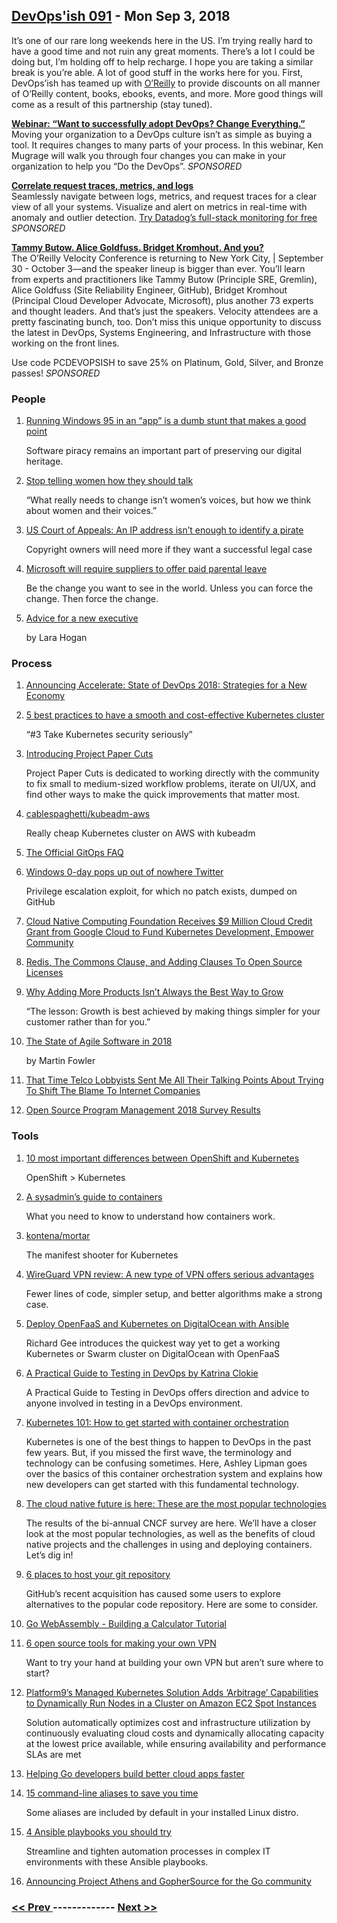 ## [DevOps'ish 091](https://devopsish.com/091) - Mon Sep 3, 2018

It’s one of our rare long weekends here in the US. I’m trying really hard to have a good time and not ruin any great moments. There’s a lot I could be doing but, I’m holding off to help recharge. I hope you are taking a similar break is you’re able. A lot of good stuff in the works here for you. First, DevOps’ish has teamed up with <a href="https://devopsi.sh/safarionline">O’Reilly</a> to provide discounts on all manner of O’Reilly content, books, ebooks, events, and more. More good things will come as a result of this partnership (stay tuned).

<a href="https://info.thoughtworks.com/Adopting-DevOps-Webinar.html"><strong>Webinar: “Want to successfully adopt DevOps? Change Everything.”</strong></a><br/>Moving your organization to a DevOps culture isn’t as simple as buying a tool. It requires changes to many parts of your process. In this webinar, Ken Mugrage will walk you through four changes you can make in your organization to help you “Do the DevOps”. <em>SPONSORED</em>

<a href="https://www.datadoghq.com/ts/tshirt-landingpage/?utm_source=Advertisement&amp;utm_medium=Advertisement&amp;utm_campaign=Devopsish-NewsletterTshirt"><strong>Correlate request traces, metrics, and logs</strong></a><br/>Seamlessly navigate between logs, metrics, and request traces for a clear view of all your systems. Visualize and alert on metrics in real-time with anomaly and outlier detection. <a href="https://www.datadoghq.com/ts/tshirt-landingpage/?utm_source=Advertisement&amp;utm_medium=Advertisement&amp;utm_campaign=Devopsish-NewsletterTshirt">Try Datadog’s full-stack monitoring for free</a> <em>SPONSORED</em>

<a href="https://www.oreilly.com/pub/cpc/167269"><strong>Tammy Butow. Alice Goldfuss. Bridget Kromhout. And you?</strong></a><br/>The O’Reilly Velocity Conference is returning to New York City, | September 30 - October 3—and the speaker lineup is bigger than ever. You’ll learn from experts and practitioners like Tammy Butow (Principle SRE, Gremlin), Alice Goldfuss (Site Reliability Engineer, GitHub), Bridget Kromhout (Principal Cloud Developer Advocate, Microsoft), plus another 73 experts and thought leaders. And that’s just the speakers. Velocity attendees are a pretty fascinating bunch, too. Don’t miss this unique opportunity to discuss the latest in DevOps, Systems Engineering, and Infrastructure with those working on the front lines.

Use code PCDEVOPSISH to save 25% on Platinum, Gold, Silver, and Bronze passes! <em>SPONSORED</em>

### People

1. [Running Windows 95 in an “app” is a dumb stunt that makes a good point](https://arstechnica.com/gadgets/2018/08/running-windows-95-in-an-app-is-a-dumb-stunt-that-makes-a-good-point/)

     Software piracy remains an important part of preserving our digital heritage.
1. [Stop telling women how they should talk](https://mashable.com/2018/08/22/vocal-fry-upspeak-women/#7zJmaof44Sqy)

     “What really needs to change isn’t women’s voices, but how we think about women and their voices.”
1. [US Court of Appeals: An IP address isn’t enough to identify a pirate](https://www.techspot.com/news/76190-us-court-appeals-ip-address-isnt-enough-identify.html)

     Copyright owners will need more if they want a successful legal case
1. [Microsoft will require suppliers to offer paid parental leave](https://www.axios.com/microsoft-require-suppliers-offer-paid-parental-leave-dc573198-123c-4c51-ab78-432863003165.html)

     Be the change you want to see in the world. Unless you can force the change. Then force the change.
1. [Advice for a new executive](https://larahogan.me/blog/advice-for-new-executive/)

    by Lara Hogan
### Process

1. [Announcing Accelerate: State of DevOps 2018: Strategies for a New Economy](https://devops-research.com/2018/08/announcing-accelerate-state-of-devops-2018/)

    
1. [5 best practices to have a smooth and cost-effective Kubernetes cluster](https://medium.com/containerum/5-best-practices-to-have-a-smooth-and-cost-effective-kubernetes-cluster-71845605af3f)

     “#3 Take Kubernetes security seriously”
1. [Introducing Project Paper Cuts](https://blog.github.com/2018-08-28-announcing-paper-cuts/)

     Project Paper Cuts is dedicated to working directly with the community to fix small to medium-sized workflow problems, iterate on UI/UX, and find other ways to make the quick improvements that matter most.
1. [cablespaghetti/kubeadm-aws](https://github.com/cablespaghetti/kubeadm-aws)

     Really cheap Kubernetes cluster on AWS with kubeadm
1. [The Official GitOps FAQ](https://www.weave.works/blog/the-official-gitops-faq)

    
1. [Windows 0-day pops up out of nowhere Twitter](https://www.theregister.co.uk/2018/08/28/windows_zero_day_lpe/)

     Privilege escalation exploit, for which no patch exists, dumped on GitHub
1. [Cloud Native Computing Foundation Receives $9 Million Cloud Credit Grant from Google Cloud to Fund Kubernetes Development, Empower Community](https://www.cncf.io/announcement/2018/08/29/cncf-receives-9-million-cloud-credit-grant-from-google/)

    
1. [Redis, The Commons Clause, and Adding Clauses To Open Source Licenses](https://perens.com/2018/08/31/redis-the-commons-clause-and-making-open-source-licenses-not-open-source/)

    
1. [Why Adding More Products Isn’t Always the Best Way to Grow](https://hbr.org/2018/08/why-adding-more-products-isnt-always-the-best-way-to-grow)

     “The lesson: Growth is best achieved by making things simpler for your customer rather than for you.”
1. [The State of Agile Software in 2018](https://martinfowler.com/articles/agile-aus-2018.html)

    by Martin Fowler
1. [That Time Telco Lobbyists Sent Me All Their Talking Points About Trying To Shift The Blame To Internet Companies](https://www.techdirt.com/articles/20180829/18030740541/that-time-telco-lobbyists-sent-me-all-their-talking-points-about-trying-to-shift-blame-to-internet-companies.shtml)

    
1. [Open Source Program Management 2018 Survey Results](https://todogroup.org/blog/survey-2018/)

    
### Tools

1. [10 most important differences between OpenShift and Kubernetes](https://cloudowski.com/articles/10-differences-between-openshift-and-kubernetes/)

     OpenShift > Kubernetes
1. [A sysadmin’s guide to containers](https://opensource.com/article/18/8/sysadmins-guide-containers)

     What you need to know to understand how containers work.
1. [kontena/mortar](https://github.com/kontena/mortar)

     The manifest shooter for Kubernetes
1. [WireGuard VPN review: A new type of VPN offers serious advantages](https://arstechnica.com/gadgets/2018/08/wireguard-vpn-review-fast-connections-amaze-but-windows-support-needs-to-happen/)

     Fewer lines of code, simpler setup, and better algorithms make a strong case.
1. [Deploy OpenFaaS and Kubernetes on DigitalOcean with Ansible](https://www.openfaas.com/blog/deploy-digitalocean-ansible/)

     Richard Gee introduces the quickest way yet to get a working Kubernetes or Swarm cluster on DigitalOcean with OpenFaaS
1. [A Practical Guide to Testing in DevOps by Katrina Clokie](https://leanpub.com/testingindevops)

     A Practical Guide to Testing in DevOps offers direction and advice to anyone involved in testing in a DevOps environment.
1. [Kubernetes 101: How to get started with container orchestration](https://jaxenter.com/kubernetes-beginners-148706.html)

     Kubernetes is one of the best things to happen to DevOps in the past few years. But, if you missed the first wave, the terminology and technology can be confusing sometimes. Here, Ashley Lipman goes over the basics of this container orchestration system and explains how new developers can get started with this fundamental technology.
1. [The cloud native future is here: These are the most popular technologies](https://jaxenter.com/cloud-native-technologies-cncf-survey-148861.html)

     The results of the bi-annual CNCF survey are here. We’ll have a closer look at the most popular technologies, as well as the benefits of cloud native projects and the challenges in using and deploying containers. Let’s dig in!
1. [6 places to host your git repository](https://opensource.com/article/18/8/github-alternatives)

     GitHub’s recent acquisition has caused some users to explore alternatives to the popular code repository. Here are some to consider.
1. [Go WebAssembly - Building a Calculator Tutorial](https://tutorialedge.net/golang/go-webassembly-tutorial/)

    
1. [6 open source tools for making your own VPN](https://opensource.com/article/18/8/open-source-tools-vpn)

     Want to try your hand at building your own VPN but aren’t sure where to start?
1. [Platform9’s Managed Kubernetes Solution Adds ‘Arbitrage’ Capabilities to Dynamically Run Nodes in a Cluster on Amazon EC2 Spot Instances](https://www.prnewswire.com/news-releases/platform9s-managed-kubernetes-solution-adds-arbitrage-capabilities-to-dynamically-run-nodes-in-a-cluster-on-amazon-ec2-spot-instances-300703134.html)

     Solution automatically optimizes cost and infrastructure utilization by continuously evaluating cloud costs and dynamically allocating capacity at the lowest price available, while ensuring availability and performance SLAs are met
1. [Helping Go developers build better cloud apps faster](https://azure.microsoft.com/en-us/blog/helping-go-developers-build-better-cloud-apps-faster/)

    
1. [15 command-line aliases to save you time](https://opensource.com/article/18/8/time-saving-command-line-aliases)

     Some aliases are included by default in your installed Linux distro.
1. [4 Ansible playbooks you should try](https://opensource.com/article/18/8/ansible-playbooks-you-should-try)

     Streamline and tighten automation processes in complex IT environments with these Ansible playbooks.
1. [Announcing Project Athens and GopherSource for the Go community](https://open.microsoft.com/2018/08/28/announcing-project-athens-gophersource-go-community/)

    

### [ << Prev ](devopsweekly-090.md) ------------- [ Next >> ](devopsweekly-092.md)